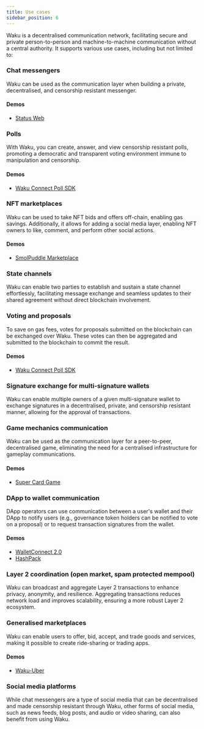 ```yaml
---
title: Use cases
sidebar_position: 6
---
```


Waku is a decentralised communication network, facilitating secure and private person-to-person and machine-to-machine communication without a central authority. It supports various use cases, including but not limited to:

### Chat messengers

Waku can be used as the communication layer when building a private, decentralised, and censorship resistant messenger.

#### Demos

* [Status Web](https://github.com/status-im/status-web)

### Polls

With Waku, you can create, answer, and view censorship resistant polls, promoting a democratic and transparent voting environment immune to manipulation and censorship.

#### Demos

* [Waku Connect Poll SDK](https://github.com/status-im/wakuconnect-vote-poll-sdk)

### NFT marketplaces

Waku can be used to take NFT bids and offers off-chain, enabling gas savings. Additionally, it allows for adding a social media layer, enabling NFT owners to like, comment, and perform other social actions.

#### Demos

* [SmolPuddle Marketplace](https://github.com/Agusx1211/smolpuddle-web)

### State channels

Waku can enable two parties to establish and sustain a state channel effortlessly, facilitating message exchange and seamless updates to their shared agreement without direct blockchain involvement.

### Voting and proposals

To save on gas fees, votes for proposals submitted on the blockchain can be exchanged over Waku. These votes can then be aggregated and submitted to the blockchain to commit the result.

#### Demos

* [Waku Connect Poll SDK](https://github.com/status-im/wakuconnect-vote-poll-sdk)

### Signature exchange for multi-signature wallets

Waku can enable multiple owners of a given multi-signature wallet to exchange signatures in a decentralised, private, and censorship resistant manner, allowing for the approval of transactions.

### Game mechanics communication

Waku can be used as the communication layer for a peer-to-peer, decentralised game, eliminating the need for a centralised infrastructure for gameplay communications.

#### Demos

* [Super Card Game](https://github.com/fjij/ethonline-2021)

### DApp to wallet communication

DApp operators can use communication between a user's wallet and their DApp to notify users (e.g., governance token holders can be notified to vote on a proposal) or to request transaction signatures from the wallet.

#### Demos

* [WalletConnect 2.0](https://walletconnect.com/)
* [HashPack](https://www.hashpack.app/hashconnect)

### Layer 2 coordination (open market, spam protected mempool)

Waku can broadcast and aggregate Layer 2 transactions to enhance privacy, anonymity, and resilience. Aggregating transactions reduces network load and improves scalability, ensuring a more robust Layer 2 ecosystem.

### Generalised marketplaces

Waku can enable users to offer, bid, accept, and trade goods and services, making it possible to create ride-sharing or trading apps.

#### Demos

* [Waku-Uber](https://github.com/TheBojda/waku-uber)

### Social media platforms

While chat messengers are a type of social media that can be decentralised and made censorship resistant through Waku, other forms of social media, such as news feeds, blog posts, and audio or video sharing, can also benefit from using Waku.